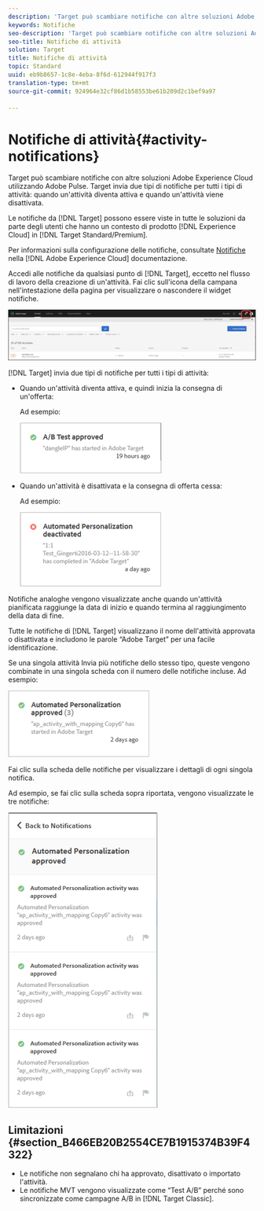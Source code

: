 ```yaml
---
description: 'Target può scambiare notifiche con altre soluzioni Adobe Experience Cloud utilizzando Adobe Pulse. Target invia due tipi di notifiche per tutti i tipi di attività: quando un’attività diventa attiva e quando viene disattivata.'
keywords: Notifiche
seo-description: 'Target può scambiare notifiche con altre soluzioni Adobe Experience Cloud utilizzando Adobe Pulse. Target invia due tipi di notifiche per tutti i tipi di attività: quando un’attività diventa attiva e quando viene disattivata.'
seo-title: Notifiche di attività
solution: Target
title: Notifiche di attività
topic: Standard
uuid: eb9b8657-1c8e-4eba-8f6d-612944f917f3
translation-type: tm+mt
source-git-commit: 924964e32cf86d1b58553be61b209d2c1bef9a97

---
```



# Notifiche di attività{#activity-notifications}

Target può scambiare notifiche con altre soluzioni Adobe Experience Cloud utilizzando Adobe Pulse. Target invia due tipi di notifiche per tutti i tipi di attività: quando un&#39;attività diventa attiva e quando un&#39;attività viene disattivata.

Le notifiche da [!DNL Target] possono essere viste in tutte le soluzioni da parte degli utenti che hanno un contesto di prodotto [!DNL Experience Cloud] in [!DNL Target Standard/Premium].

Per informazioni sulla configurazione delle notifiche, consultate [Notifiche](https://marketing.adobe.com/resources/help/en_US/mcloud/notifications.html) nella [!DNL Adobe Experience Cloud] documentazione.

Accedi alle notifiche da qualsiasi punto di [!DNL Target], eccetto nel flusso di lavoro della creazione di un&#39;attività. Fai clic sull&#39;icona della campana nell&#39;intestazione della pagina per visualizzare o nascondere il widget notifiche.

![Icona Notifiche](assets/notifications-shell.png)

[!DNL Target] invia due tipi di notifiche per tutti i tipi di attività:

* Quando un&#39;attività diventa attiva, e quindi inizia la consegna di un&#39;offerta:

   Ad esempio:

   ![](assets/notif_app.png)

* Quando un&#39;attività è disattivata e la consegna di offerta cessa:

   Ad esempio:

   ![](assets/notif-deact.png)

Notifiche analoghe vengono visualizzate anche quando un&#39;attività pianificata raggiunge la data di inizio e quando termina al raggiungimento della data di fine.

Tutte le notifiche di [!DNL Target] visualizzano il nome dell&#39;attività approvata o disattivata e includono le parole “Adobe Target” per una facile identificazione.

Se una singola attività Invia più notifiche dello stesso tipo, queste vengono combinate in una singola scheda con il numero delle notifiche incluse. Ad esempio:

![](assets/notif-multi.png)

Fai clic sulla scheda delle notifiche per visualizzare i dettagli di ogni singola notifica.

Ad esempio, se fai clic sulla scheda sopra riportata, vengono visualizzate le tre notifiche:

![](assets/notif-multi-open.png)

## Limitazioni {#section_B466EB20B2554CE7B1915374B39F4322}

* Le notifiche non segnalano chi ha approvato, disattivato o importato l&#39;attività.
* Le notifiche MVT vengono visualizzate come “Test A/B” perché sono sincronizzate come campagne A/B in [!DNL Target Classic].

